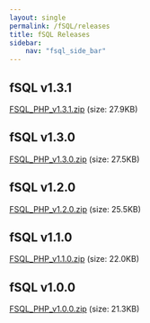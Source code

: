 ```yaml
---
layout: single
permalink: /fSQL/releases
title: fSQL Releases
sidebar:
    nav: "fsql_side_bar"
---
```


## fSQL v1.3.1

[FSQL_PHP_v1.3.1.zip](http://sourceforge.net/projects/fsql/files/PHP%20fSQL/PHP%20fSQL%20v1.3.1/fSQL_php_v1.3.1.zip/download) (size: 27.9KB)

## fSQL v1.3.0

[FSQL_PHP_v1.3.0.zip](http://sourceforge.net/projects/fsql/files/PHP%20fSQL/PHP%20fSQL%20v1.3/fSQL_php_v1.3.zip/download) (size: 27.5KB)

## fSQL v1.2.0

[FSQL_PHP_v1.2.0.zip](http://sourceforge.net/projects/fsql/files/PHP%20fSQL/PHP%20fSQL%20v1.2/fSQL_php_v1.2.zip/download) (size: 25.5KB)

## fSQL v1.1.0

[FSQL_PHP_v1.1.0.zip](http://sourceforge.net/projects/fsql/files/PHP%20fSQL/PHP%20fSQL%20v1.1/fSQL_php_v1.1.zip/download) (size: 22.0KB)

## fSQL v1.0.0

[FSQL_PHP_v1.0.0.zip](http://sourceforge.net/projects/fsql/files/PHP%20fSQL/PHP%20fSQL%20v1.0/fSQL_php_v1.0.zip/download) (size: 21.3KB)
